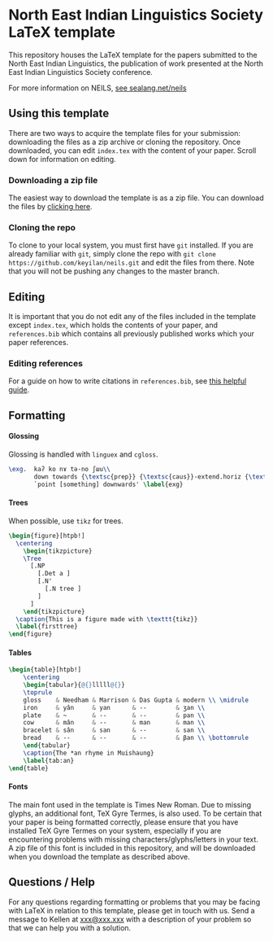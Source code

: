 # North East Indian Linguistics Society LaTeX template

This repository houses the LaTeX template for the papers submitted to the North East Indian Linguistics, the publication of work presented at the North East Indian Linguistics Society conference.

For more information on NEILS, [see sealang.net/neils](http://sealang.net/neils/)

## Using this template

There are two ways to acquire the template files for your submission: downloading the files as a zip archive or cloning the repository. Once downloaded, you can edit `index.tex` with the content of your paper. Scroll down for information on editing.

### Downloading a zip file

The easiest way to download the template is as a zip file. You can download the files by [clicking here](https://github.com/keyilan/neils/archive/master.zip).

### Cloning the repo

To clone to your local system, you must first have `git` installed. If you are already familiar with `git`, simply clone the repo with `git clone https://github.com/keyilan/neils.git` and edit the files from there. Note that you will not be pushing any changes to the master branch.

## Editing

It is important that you do not edit any of the files included in the template except `index.tex`, which holds the contents of your paper, and `references.bib` which contains all previously published works which your paper references.

### Editing references

For a guide on how to write citations in `references.bib`, see [this helpful guide](https://www.economics.utoronto.ca/osborne/latex/BIBTEX.HTM).

## Formatting

#### Glossing

Glossing is handled with `linguex` and `cgloss`.

````latex
\exg.  kaʔ ko nɤ tə-no ʃɯu\\
       down towards {\textsc{prep}} {\textsc{caus}}-extend.horiz {\textsc{imp}} \\~\\
       `point [something] downwards' \label{exg}
````

#### Trees

When possible, use `tikz` for trees.

````latex
\begin{figure}[htpb!]
  \centering
    \begin{tikzpicture}
    \Tree
      [.NP
        [.Det a ]
        [.N'
          [.N tree ]
        ]
      ]
    \end{tikzpicture}
  \caption{This is a figure made with \texttt{tikz}}
  \label{firsttree}
\end{figure}
````

#### Tables

````latex
\begin{table}[htpb!]
    \centering
    \begin{tabular}{@{}lllll@{}}
    \toprule
    gloss    & Needham & Marrison & Das Gupta & modern \\ \midrule
    iron     & yân     & yan      & --        & ʒan \\
    plate    & ~       & --       & --        & pan \\
    cow      & mân     & --       & man       & man \\
    bracelet & sân     & san      & --        & san \\
    bread    & --      & --       & --        & βan \\ \bottomrule
    \end{tabular}
    \caption{The *an rhyme in Muishaung}
    \label{tab:an}
\end{table}
````

#### Fonts

The main font used in the template is Times New Roman. Due to missing glyphs, an additional font, TeX Gyre Termes, is also used. To be certain that your paper is being formatted correctly, please ensure that you have installed TeX Gyre Termes on your system, especially if you are encountering problems with missing characters/glyphs/letters in your text. A zip file of this font is included in this repository, and will be downloaded when you download the template as described above.

## Questions / Help

For any questions regarding formatting or problems that you may be facing with LaTeX in relation to this template, please get in touch with us. Send a message to Kellen at xxx@xxx.xxx with a description of your problem so that we can help you with a solution.

